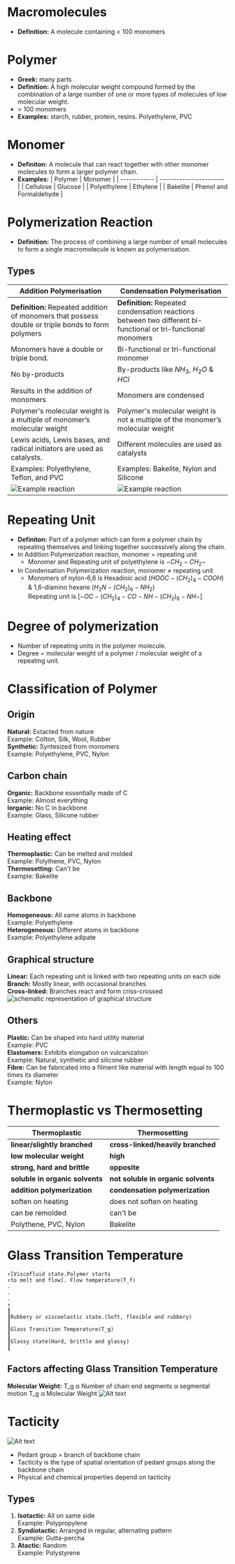 # Macromolecules
- **Definition:** A molecule containing < 100 monomers

# Polymer
- **Greek:** many parts
- **Definition:** A high molecular weight compound formed by the combination of a large number of one or more types of molecules of  low molecular weight. 
- $>$ 100 monomers
- **Examples:** starch, rubber, protein, resins. Polyethylene, PVC

# Monomer
- **Definiton:** A molecule that can react together with other monomer molecules to form a larger polymer chain.
- **Examples:**
  | Polymer      | Monomer                 |
  | ------------ | ----------------------- |
  | Cellulose    | Glucose                 |
  | Polyethylene | Ethylene                |
  | Bakelite     | Phenol and Formaldehyde |

# Polymerization Reaction
- **Definition:** The process of combining a large number of small molecules to form a single macromolecule is known as polymerisation.
## Types
| Addition Polymerisation | Condensation Polymerisation |
|-------------------------|---------|
| **Definition:** Repeated addition of monomers that possess double or triple bonds to form polymers | **Definition:** Repeated condensation reactions between two different  bi-functional or tri-functional monomers |
| Monomers have a double or triple bond. | Bi-functional or tri-functional monomer |
| No by-products | By-products like $NH_3$, $H_2O$ & $HCl$ |
| Results in the addition of monomers | Monomers are condensed |
| Polymer's molecular weight is a multiple of  monomer’s molecular weight | Polymer's molecular weight is not a multiple of the monomer’s molecular weight |
| Lewis acids, Lewis bases, and radical initiators are used as catalysts. | Different molecules are used as catalysts |
| Examples: Polyethylene, Teflon, and PVC | Examples: Bakelite, Nylon and Silicone |
| ![Example reaction](<Addition polymerization.png>) | ![Example reaction](<Condensation polymerization.png>) |



# Repeating Unit
- **Definiton:** Part of  a polymer which can form a polymer chain by repeating themselves and linking together successively along the chain. 
- In Addition Polymerization reaction, monomer $=$ repeating unit
  - Monomer and Repeating unit of polyethylene is    $-CH_2-CH_2-$ 
- In Condensation Polymerization reaction, monomer $\neq$ repeating unit
  - Monomers of nylon-6,6 is Hexadioic acid ($HOOC-(CH_2)_4-COOH$) & 1,6-diamino hexane ($H_2N-(CH_2)_6-NH_2$)\
  Repeating unit is $[-OC-(CH_2)_4-CO-NH-(CH_2)_6-NH- ]$

# Degree of polymerization
- Number of repeating units in the polymer molecule. 
- Degree = molecular weight of a polymer / molecular weight of a repeating unit.
  
# Classification of Polymer
## Origin
**Natural:** Extacted from nature\
Example: Cotton, Silk, Wool, Rubber\
**Synthetic:** Syntesized from monomers\
Example: Polyethylene, PVC, Nylon

## Carbon chain
**Organic:** Backbone essentially made of C\
Example: Almost everything\
**Iorganic:** No C in backbone\
Example: Glass, Silicone rubber

## Heating effect
**Thermoplastic:** Can be melted and molded\
Example: Polythene, PVC, Nylon\
**Thermosetting:** Can't be\
Example: Bakelite

## Backbone
**Homogeneous:** All same atoms in backbone\
Example: Polyethylene\
**Heterogeneous:** Different atoms in backbone\
Example: Polyethylene adipate

## Graphical structure
**Linear:** Each repeating unit is linked with two repeating units on each side\
**Branch:** Mostly linear, with occasional branches\
**Cross-linked:** Branches react and form criss-crossed
![schematic representation of graphical structure](<schematic representation of graphical structure.png>)

## Others
**Plastic:** Can be shaped into hard utility material\
Example: PVC\
**Elastomers:** Exhibits elongation on vulcanization\
Example: Natural, synthetic and silicone rubber\
**Fibre:** Can be fabricated into a filment like material with length equal to 100 times its diameter\
Example: Nylon

# Thermoplastic vs Thermosetting
| Thermoplastic | Thermosetting |
|---------------|---------------|
| **linear/slightly branched** | **cross-linked/heavily branched** |
| **low molecular weight** | **high** |
| **strong, hard and brittle** | **opposite** |
| **soluble in organic solvents** | **not soluble in organic solvents** |
| **addition polymerization** | **condensation polymerization** |
| soften on heating | does not soften on heating | 
| can be remolded | can't be |
| Polythene, PVC, Nylon | Bakelite |

# Glass Transition Temperature
    ↑[Viscofluid state.Polymer starts 
    ↑to melt and flow]. Flow temperature(T_f)
    .
    .
    .
    ↑
    ┃
    ┃Rubbery or viscoelastic state.(Soft, flexible and rubbery)
    ┃
    ┃Glass Transition Temperature(T_g)
    ┃
    ┃Glassy state(Hard, brittle and glassy)
    ┃
## Factors affecting Glass Transition Temperature
**Molecular Weight:**
T_g α Number of chain end segments α segmental motion
T_g α Molecular Weight
![Alt text](image.png)

# Tacticity
![Alt text](tacticity.png)
- Pedant group = branch of backbone chain
- Tacticity is the type of spatial orientation of pedant groups along the backbone chain
- Physical and chemical properties depend on tacticity
## Types
1. **Isotactic:** All on same side\
   Example: Polypropylene
2. **Syndiotactic:** Arranged in regular, alternating pattern\
   Example: Gutta-percha
3. **Atactic:** Random\
   Example: Polystyrene
